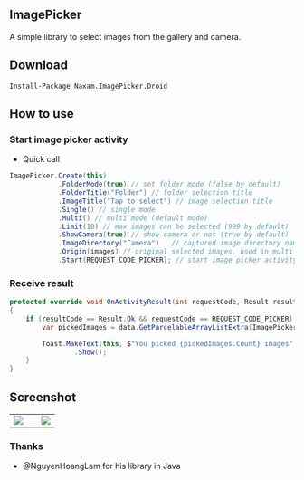 ## ImagePicker
A simple library to select images from the gallery and camera.

## Download
```
Install-Package Naxam.ImagePicker.Droid
```
## How to use
### Start image picker activity
- Quick call
```c#
ImagePicker.Create(this)
            .FolderMode(true) // set folder mode (false by default)
            .FolderTitle("Folder") // folder selection title
            .ImageTitle("Tap to select") // image selection title
            .Single() // single mode
            .Multi() // multi mode (default mode)
            .Limit(10) // max images can be selected (999 by default)
            .ShowCamera(true) // show camera or not (true by default)
            .ImageDirectory("Camera")   // captured image directory name ("Camera" folder by default)
            .Origin(images) // original selected images, used in multi mode
            .Start(REQUEST_CODE_PICKER); // start image picker activity with request code
```                
       
### Receive result

```c#
protected override void OnActivityResult(int requestCode, Result resultCode, Android.Content.Intent data)
{
    if (resultCode == Result.Ok && requestCode == REQUEST_CODE_PICKER) {
        var pickedImages = data.GetParcelableArrayListExtra(ImagePickerActivity.IntentExtraSelectedImages);

        Toast.MakeText(this, $"You picked {pickedImages.Count} images", ToastLength.Short)
                .Show();
    }
}
```

## Screenshot

|  |  | |
| ---: | ---| :---|
| <img src="https://cloud.githubusercontent.com/assets/4979755/18304733/46cfad58-750e-11e6-9a6c-129ece6cfc7d.png" /> |  | <img src="https://cloud.githubusercontent.com/assets/4979755/18304727/44117484-750e-11e6-8ad1-85301a171690.png" /> |


### Thanks
- @NguyenHoangLam for his library in Java